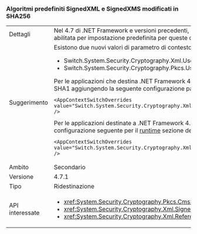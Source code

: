 ### <a name="default-signedxml-and-signedxms-algorithms-changed-to-sha256"></a>Algoritmi predefiniti SignedXML e SignedXMS modificati in SHA256

|   |   |
|---|---|
|Dettagli|Nel 4.7 di .NET Framework e versioni precedenti, SignedXML e SignedCMS predefinita SHA1 per alcune operazioni. A partire da .NET Framework 4.7.1, SHA256 è abilitata per impostazione predefinita per queste operazioni. Questa modifica è necessaria perché SHA1 non è più considerato sicuro.|
|Suggerimento|Esistono due nuovi valori di parametro di contesto al controllo del codice se SHA1 (non protetto) o SHA256 viene utilizzata per impostazione predefinita:<ul><li>Switch.System.Security.Cryptography.Xml.UseInsecureHashAlgorithms</li><li>Switch.System.Security.Cryptography.Pkcs.UseInsecureHashAlgorithms</li></ul>Per le applicazioni che destina .NET Framework 4.7.1 e versioni successive, se l'utilizzo di SHA256 non è desiderabili, è possibile ripristinare il valore predefinito SHA1 aggiungendo la seguente configurazione passare per il [runtime](~/docs/framework/configure-apps/file-schema/runtime/runtime-element.md) sezione del file config app file:<pre><code class="language-xml">&lt;AppContextSwitchOverrides value=&quot;Switch.System.Security.Cryptography.Xml.UseInsecureHashAlgorithms=true;Switch.System.Security.Cryptography.Pkcs.UseInsecureHashAlgorithms=true&quot; /&gt;&#13;&#10;</code></pre>Per le applicazioni destinate a .NET Framework 4.7 e versioni precedenti, è possibile acconsentire esplicitamente questa modifica aggiungendo l'opzione di configurazione seguente per il [runtime](~/docs/framework/configure-apps/file-schema/runtime/runtime-element.md) sezione del file di configurazione dell'app:<pre><code class="language-xml">&lt;AppContextSwitchOverrides value=&quot;Switch.System.Security.Cryptography.Xml.UseInsecureHashAlgorithms=false;Switch.System.Security.Cryptography.Pkcs.UseInsecureHashAlgorithms=false&quot; /&gt;&#13;&#10;</code></pre>|
|Ambito|Secondario|
|Versione|4.7.1|
|Tipo|Ridestinazione|
|API interessate|<ul><li><xref:System.Security.Cryptography.Pkcs.CmsSigner?displayProperty=nameWithType></li><li><xref:System.Security.Cryptography.Xml.SignedXml?displayProperty=nameWithType></li><li><xref:System.Security.Cryptography.Xml.Reference?displayProperty=nameWithType></li></ul>|


